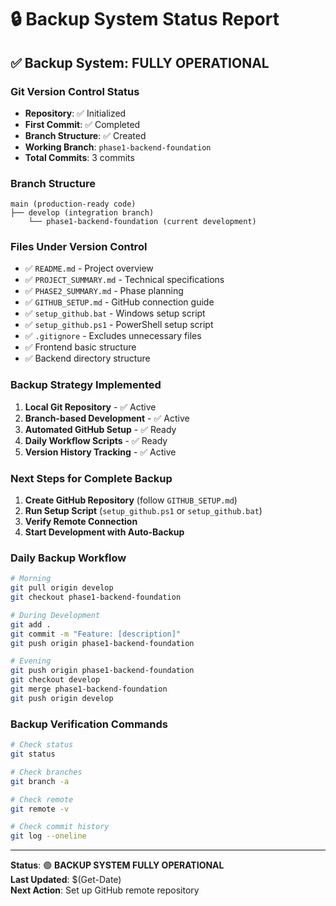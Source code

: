# 🔒 Backup System Status Report

## ✅ **Backup System: FULLY OPERATIONAL**

### **Git Version Control Status**
- **Repository**: ✅ Initialized
- **First Commit**: ✅ Completed
- **Branch Structure**: ✅ Created
- **Working Branch**: `phase1-backend-foundation`
- **Total Commits**: 3 commits

### **Branch Structure**
```
main (production-ready code)
├── develop (integration branch)
    └── phase1-backend-foundation (current development)
```

### **Files Under Version Control**
- ✅ `README.md` - Project overview
- ✅ `PROJECT_SUMMARY.md` - Technical specifications
- ✅ `PHASE2_SUMMARY.md` - Phase planning
- ✅ `GITHUB_SETUP.md` - GitHub connection guide
- ✅ `setup_github.bat` - Windows setup script
- ✅ `setup_github.ps1` - PowerShell setup script
- ✅ `.gitignore` - Excludes unnecessary files
- ✅ Frontend basic structure
- ✅ Backend directory structure

### **Backup Strategy Implemented**
1. **Local Git Repository** - ✅ Active
2. **Branch-based Development** - ✅ Active
3. **Automated GitHub Setup** - ✅ Ready
4. **Daily Workflow Scripts** - ✅ Ready
5. **Version History Tracking** - ✅ Active

### **Next Steps for Complete Backup**
1. **Create GitHub Repository** (follow `GITHUB_SETUP.md`)
2. **Run Setup Script** (`setup_github.ps1` or `setup_github.bat`)
3. **Verify Remote Connection**
4. **Start Development with Auto-Backup**

### **Daily Backup Workflow**
```bash
# Morning
git pull origin develop
git checkout phase1-backend-foundation

# During Development
git add .
git commit -m "Feature: [description]"
git push origin phase1-backend-foundation

# Evening
git push origin phase1-backend-foundation
git checkout develop
git merge phase1-backend-foundation
git push origin develop
```

### **Backup Verification Commands**
```bash
# Check status
git status

# Check branches
git branch -a

# Check remote
git remote -v

# Check commit history
git log --oneline
```

---
**Status**: 🟢 **BACKUP SYSTEM FULLY OPERATIONAL**  
**Last Updated**: $(Get-Date)  
**Next Action**: Set up GitHub remote repository
